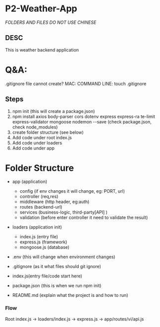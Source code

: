 # P2-Weather-App

_FOLDERS AND FILES DO NOT USE CHINESE_

## DESC

This is weather backend application

# Q&A:

.gitignore file cannot create?
MAC: COMMAND LINE: touch .gitignore

## Steps

1. npm init (this will create a package.json)
2. npm install axios body-parser cors dotenv express express-ra
   te-limit express-validator mongoose nodemon --save (check package.json, check node_modules)
3. create folder structure (see below)
4. Add code under root index.js
5. Add code under loaders
6. Add code under app

# Folder Structure

- app (application)

  - config (if env changes it will change, eg: PORT, url)
  - controller (req,res)
  - middleware (http header, eg:auth)
  - routes (backend-url)
  - services (business-logic, third-party[API] )
  - validation (before enter controller it need to validate the result)

- loaders (application init)

  - index.js (entry file)
  - express.js (framework)
  - mongoose.js (database)

- .env (this will change when environment changes)

- .gitignore (as it what files should git ignore)

- index.js(entry file/code start here)

- package.json (this is when we run npm init)

- README.md (explain what the project is and how to run)

### Flow

Root index.js -> loaders/index.js -> express.js -> app/routes/vi/api.js
